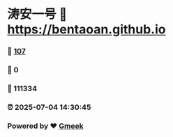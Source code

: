 # 涛安一号 :link: https://bentaoan.github.io 
### :page_facing_up: [107](https://bentaoan.github.io/tag.html) 
### :speech_balloon: 0 
### :hibiscus: 111334 
### :alarm_clock: 2025-07-04 14:30:45 
### Powered by :heart: [Gmeek](https://github.com/Meekdai/Gmeek)
